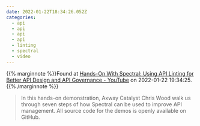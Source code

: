 ```yaml
---
date: 2022-01-22T18:34:26.052Z
categories:
  - api
  - api
  - api
  - api
  - linting
  - spectral
  - video
---
```

{{% marginnote %}}Found at [Hands-On With Spectral: Using API Linting for Better API Design and API Governance - YouTube](https://www.youtube.com/watch?app=desktop&v=Il5btHG_D74) on 2022-01-22 19:34:25.{{% /marginnote %}}

> In this hands-on demonstration, Axway Catalyst Chris Wood walk us through seven steps of how Spectral can be used to improve API management. All source code for the demos is openly available on GitHub.

